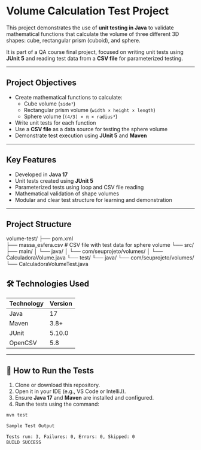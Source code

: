 #  Volume Calculation Test Project

This project demonstrates the use of **unit testing in Java** to validate mathematical functions that calculate the volume of three different 3D shapes: cube, rectangular prism (cuboid), and sphere.

It is part of a QA course final project, focused on writing unit tests using **JUnit 5** and reading test data from a **CSV file** for parameterized testing.

---

##  Project Objectives

- Create mathematical functions to calculate:
  - Cube volume (`side³`)
  - Rectangular prism volume (`width × height × length`)
  - Sphere volume (`(4/3) × π × radius³`)
- Write unit tests for each function
- Use a **CSV file** as a data source for testing the sphere volume
- Demonstrate test execution using **JUnit 5** and **Maven**

---

##  Key Features

- Developed in **Java 17**
- Unit tests created using **JUnit 5**
- Parameterized tests using loop and CSV file reading
- Mathematical validation of shape volumes
- Modular and clear test structure for learning and demonstration

---

## Project Structure

volume-test/
├── pom.xml                         
├── massa_esfera.csv     # CSV file with test data for sphere volume
└── src/
    ├── main/
    │   └── java/
    │       └── com/seuprojeto/volumes/
    │           └── CalculadoraVolume.java
    └── test/
        └── java/
            └── com/seuprojeto/volumes/
                └── CalculadoraVolumeTest.java


## 🛠 Technologies Used

| Technology     | Version       |
|----------------|----------------|
| Java           | 17             |
| Maven          | 3.8+           |
| JUnit          | 5.10.0         |
| OpenCSV        | 5.8            |

---

## 🚀 How to Run the Tests

1. Clone or download this repository.
2. Open it in your IDE (e.g., VS Code or IntelliJ).
3. Ensure **Java 17** and **Maven** are installed and configured.
4. Run the tests using the command:

```bash
mvn test

Sample Test Output

Tests run: 3, Failures: 0, Errors: 0, Skipped: 0
BUILD SUCCESS

